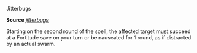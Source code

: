 Jitterbugs

**Source** [_jitterbugs_](advancedRaceGuide/coreRaces/gnomes#_jitterbugs)

Starting on the second round of the spell, the affected target must succeed at a Fortitude save on your turn or be nauseated for 1 round, as if distracted by an actual swarm.

